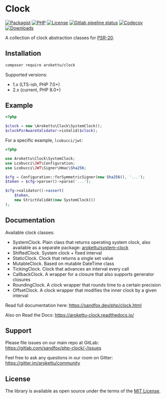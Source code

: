 # Clock

[![Packagist]][Packagist Link]
[![PHP]][Packagist Link]
[![License]][License Link]
[![Gitlab pipeline status]][Gitlab Link]
[![Codecov]][Codecov Link]
[![Downloads]][Packagist Link]

[Packagist]: https://img.shields.io/packagist/v/arokettu/clock.svg?style=flat-square
[PHP]: https://img.shields.io/packagist/php-v/arokettu/clock.svg?style=flat-square
[License]: https://img.shields.io/github/license/arokettu/php-clock.svg?style=flat-square
[Gitlab pipeline status]: https://img.shields.io/gitlab/pipeline/sandfox/php-clock/master.svg?style=flat-square
[Codecov]: https://img.shields.io/codecov/c/gl/sandfox/php-clock?style=flat-square
[Downloads]: https://img.shields.io/packagist/dm/arokettu/clock?style=flat-square

[Packagist Link]: https://packagist.org/packages/arokettu/clock
[License Link]: LICENSE.md
[Gitlab Link]: https://gitlab.com/sandfox/php-clock/-/pipelines
[Codecov Link]: https://codecov.io/gl/sandfox/php-clock/

A collection of clock abstraction classes for [PSR-20].

[PSR-20]: https://www.php-fig.org/psr/psr-20/

## Installation

```bash
composer require arokettu/clock
```

Supported versions:

* 1.x (LTS-ish, PHP 7.0+)
* 2.x (current, PHP 8.0+)

## Example

```php
<?php

$clock = new \Arokettu\Clock\SystemClock();
$clockPsrAwareValidator->isValid($clock);
```

For a specific example, `lcobucci/jwt`:

```php
<?php

use Arokettu\Clock\SystemClock;
use Lcobucci\JWT\Configuration;
use Lcobucci\JWT\Signer\Hmac\Sha256;

$cfg = Configuration::forSymmetricSigner(new Sha256(), '...');
$token = $cfg->parser()->parse('...');

$cfg->validator()->assert(
    $token,
    new StrictValidAt(new SystemClock())
);
```

## Documentation

Available clock classes:

* SystemClock. 
  Plain class that returns operating system clock, also available as a separate package:
  [arokettu/system-clock](https://packagist.org/packages/arokettu/system-clock)
* ShiftedClock. System clock + fixed interval
* StaticClock. Clock that returns a single set value
* MutableClock. Based on mutable DateTime class
* TickingClock. Clock that advances an interval every call
* CallbackClock. A wrapper for a closure that also supports generator closures
* RoundingClock. A clock wrapper that rounds time to a certain precision
* OffsetClock. A clock wrapper that modifies the inner clock by a given interval

Read full documentation here: <https://sandfox.dev/php/clock.html>

Also on Read the Docs: https://arokettu-clock.readthedocs.io/

## Support

Please file issues on our main repo at GitLab: <https://gitlab.com/sandfox/php-clock/-/issues>

Feel free to ask any questions in our room on Gitter: <https://gitter.im/arokettu/community>

## License

The library is available as open source under the terms of the [MIT License](LICENSE.md).
